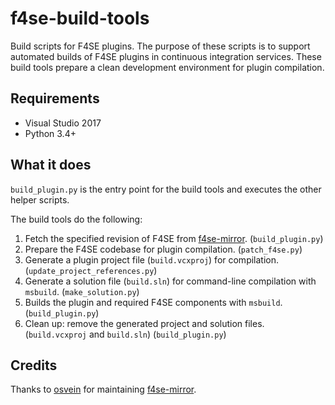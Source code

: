# f4se-build-tools
Build scripts for F4SE plugins. The purpose of these scripts is to support automated builds of F4SE plugins in continuous integration services. These build tools prepare a clean development environment for plugin compilation.

## Requirements
- Visual Studio 2017
- Python 3.4+

## What it does
`build_plugin.py` is the entry point for the build tools and executes the other helper scripts.

The build tools do the following:
1. Fetch the specified revision of F4SE from [f4se-mirror](https://github.com/osvein/f4se-mirror). (`build_plugin.py`)
2. Prepare the F4SE codebase for plugin compilation. (`patch_f4se.py`)
3. Generate a plugin project file (`build.vcxproj`) for compilation. (`update_project_references.py`)
4. Generate a solution file (`build.sln`) for command-line compilation with `msbuild`. (`make_solution.py`)
5. Builds the plugin and required F4SE components with `msbuild`. (`build_plugin.py`)
6. Clean up: remove the generated project and solution files. (`build.vcxproj` and `build.sln`) (`build_plugin.py`)


## Credits
Thanks to [osvein](https://github.com/osvein) for maintaining [f4se-mirror](https://github.com/osvein/f4se-mirror).
